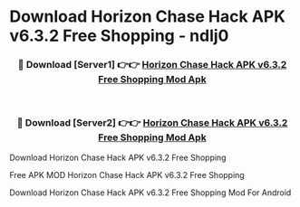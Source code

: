 # Download Horizon Chase Hack APK v6.3.2 Free Shopping - ndlj0



<div align="center">
<h3>🔴 Download [Server1] 👉👉 <a href="https://momento.my/?title=Horizon_Chase_Hack_APK_v6.3.2_Free_Shopping">Horizon Chase Hack APK v6.3.2 Free Shopping Mod Apk</a></h3><br>

<h3>🔴 Download [Server2] 👉👉 <a href="https://momento.my/?title=Horizon_Chase_Hack_APK_v6.3.2_Free_Shopping">Horizon Chase Hack APK v6.3.2 Free Shopping Mod Apk</a></h3>
</div>



Download Horizon Chase Hack APK v6.3.2 Free Shopping 

Free APK MOD Horizon Chase Hack APK v6.3.2 Free Shopping 

Download Horizon Chase Hack APK v6.3.2 Free Shopping Mod For Android
